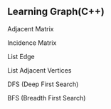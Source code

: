 ## Learning Graph(C++)

Adjacent Matrix

Incidence Matrix

List Edge

List Adjacent Vertices

DFS (Deep First Search)

BFS (Breadth First Search)

